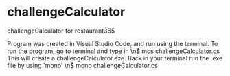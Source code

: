 # challengeCalculator
challengeCalculator for restaurant365

Program was created in Visual Studio Code, and run using the terminal.
To run the program, go to terminal and type in 
\n$ mcs challengeCalculator.cs
This will create a challengeCalculator.exe.
Back in your terminal run the .exe file by using 'mono'
\n$ mono challengeCalculator.cs

